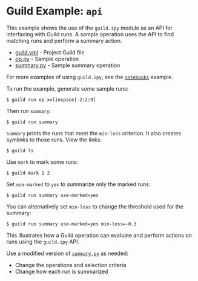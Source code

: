 # Guild Example: `api`

This example shows the use of the `guild.ipy` module as an API for
interfacing with Guild runs. A sample operation uses the API to find
matching runs and perform a summary action.

- [guild.yml](guild.yml) - Project Guild file
- [op.py](op.py) - Sample operation
- [summary.py](summary.py) - Sample summary operation

For more examples of using `guild.ipy`, see the
[`notebooks`](../notebooks/README.md) example.

To run the example, generate some sample runs:

```
$ guild run op x=linspace[-2:2:9]
```

Then run `summary`:

```
$ guild run summary
```

`summary` prints the runs that meet the `min-loss` criterion. It also
creates symlinks to those runs. View the links:

```
$ guild ls
```

Use `mark` to mark some runs:

```
$ guild mark 1 2
```

Set `use-marked` to `yes` to summarize only the marked runs:

```
$ guild run summary use-marked=yes
```

You can alternatively set `min-loss` to change the threshold used for
the summary:

```
$ guild run summary use-marked=yes min-loss=-0.3
```

This illustrates how a Guild operation can evaluate and perform
actions on runs using the `guild.ipy` API.

Use a modified version of [`summary.py`](summary.py) as needed:

- Change the operations and selection criteria
- Change how each run is summarized
